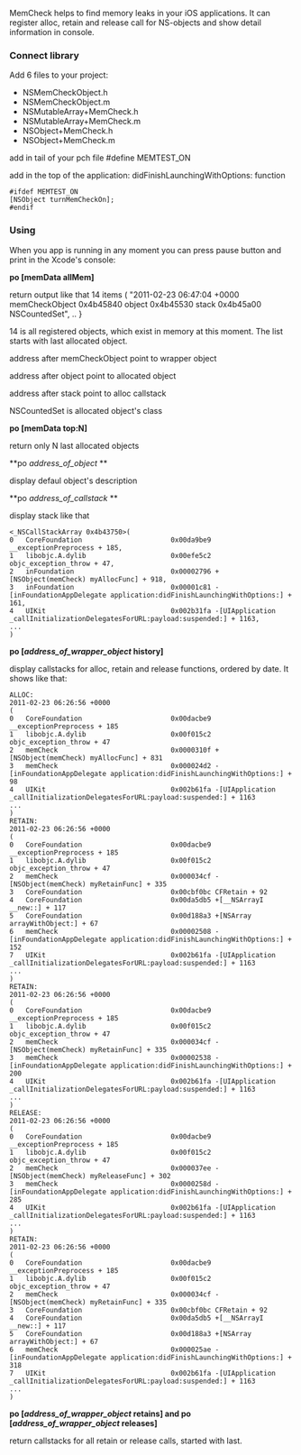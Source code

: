 MemCheck helps to find memory leaks in your iOS applications. It can register alloc, retain and release call for NS-objects and show detail information in console.

### Connect library

Add 6 files to your project:

* NSMemCheckObject.h
* NSMemCheckObject.m
* NSMutableArray+MemCheck.h
* NSMutableArray+MemCheck.m
* NSObject+MemCheck.h
* NSObject+MemCheck.m

add in tail of your pch file
    #define MEMTEST_ON

add in the top of the application: didFinishLaunchingWithOptions: function

    #ifdef MEMTEST_ON
    [NSObject turnMemCheckOn];
    #endif

### Using

When you app is running in any moment you can press pause button and print in the Xcode's console:

**po [memData allMem]**

return output like that
    14 items
    (
    "2011-02-23 06:47:04 +0000 memCheckObject 0x4b45840 object 0x4b45530 stack 0x4b45a00 NSCountedSet",
    ..
    }

14 is all registered objects, which exist in memory at this moment. The list starts with last allocated object.

address after memCheckObject point to wrapper object

address after object point to allocated object

address after stack point to alloc callstack

NSCountedSet is allocated object's class

**po [memData top:N]**

return only N last allocated objects

**po *address_of_object* **

display defaul object's description

**po *address_of_callstack* **

display stack like that

    <_NSCallStackArray 0x4b43750>(
    0   CoreFoundation                      0x00da9be9 __exceptionPreprocess + 185,
    1   libobjc.A.dylib                     0x00efe5c2 objc_exception_throw + 47,
    2   inFoundation                        0x00002796 +[NSObject(memCheck) myAllocFunc] + 918,
    3   inFoundation                        0x00001c81 -[inFoundationAppDelegate application:didFinishLaunchingWithOptions:] + 161,
    4   UIKit                               0x002b31fa -[UIApplication _callInitializationDelegatesForURL:payload:suspended:] + 1163,
    ...
    )

**po [*address_of_wrapper_object* history]**

display callstacks for alloc, retain and release functions, ordered by date. It shows like that:

    ALLOC:
    2011-02-23 06:26:56 +0000
    (
	0   CoreFoundation                      0x00dacbe9 __exceptionPreprocess + 185
	1   libobjc.A.dylib                     0x00f015c2 objc_exception_throw + 47
	2   memCheck                            0x0000310f +[NSObject(memCheck) myAllocFunc] + 831
	3   memCheck                            0x000024d2 -[inFoundationAppDelegate application:didFinishLaunchingWithOptions:] + 98
	4   UIKit                               0x002b61fa -[UIApplication _callInitializationDelegatesForURL:payload:suspended:] + 1163
    ...
    )
    RETAIN:
    2011-02-23 06:26:56 +0000
    (
	0   CoreFoundation                      0x00dacbe9 __exceptionPreprocess + 185
	1   libobjc.A.dylib                     0x00f015c2 objc_exception_throw + 47
	2   memCheck                            0x000034cf -[NSObject(memCheck) myRetainFunc] + 335
	3   CoreFoundation                      0x00cbf0bc CFRetain + 92
	4   CoreFoundation                      0x00da5db5 +[__NSArrayI __new::] + 117
	5   CoreFoundation                      0x00d188a3 +[NSArray arrayWithObject:] + 67
	6   memCheck                            0x00002508 -[inFoundationAppDelegate application:didFinishLaunchingWithOptions:] + 152
	7   UIKit                               0x002b61fa -[UIApplication _callInitializationDelegatesForURL:payload:suspended:] + 1163
    ...
    )
    RETAIN:
    2011-02-23 06:26:56 +0000
    (
	0   CoreFoundation                      0x00dacbe9 __exceptionPreprocess + 185
	1   libobjc.A.dylib                     0x00f015c2 objc_exception_throw + 47
	2   memCheck                            0x000034cf -[NSObject(memCheck) myRetainFunc] + 335
	3   memCheck                            0x00002538 -[inFoundationAppDelegate application:didFinishLaunchingWithOptions:] + 200
	4   UIKit                               0x002b61fa -[UIApplication _callInitializationDelegatesForURL:payload:suspended:] + 1163
    ...
    )
    RELEASE:
    2011-02-23 06:26:56 +0000
    (
	0   CoreFoundation                      0x00dacbe9 __exceptionPreprocess + 185
	1   libobjc.A.dylib                     0x00f015c2 objc_exception_throw + 47
	2   memCheck                            0x000037ee -[NSObject(memCheck) myReleaseFunc] + 302
	3   memCheck                            0x0000258d -[inFoundationAppDelegate application:didFinishLaunchingWithOptions:] + 285
	4   UIKit                               0x002b61fa -[UIApplication _callInitializationDelegatesForURL:payload:suspended:] + 1163
    ...
    )
    RETAIN:
    2011-02-23 06:26:56 +0000
    (
	0   CoreFoundation                      0x00dacbe9 __exceptionPreprocess + 185
	1   libobjc.A.dylib                     0x00f015c2 objc_exception_throw + 47
	2   memCheck                            0x000034cf -[NSObject(memCheck) myRetainFunc] + 335
	3   CoreFoundation                      0x00cbf0bc CFRetain + 92
	4   CoreFoundation                      0x00da5db5 +[__NSArrayI __new::] + 117
	5   CoreFoundation                      0x00d188a3 +[NSArray arrayWithObject:] + 67
	6   memCheck                            0x000025ae -[inFoundationAppDelegate application:didFinishLaunchingWithOptions:] + 318
	7   UIKit                               0x002b61fa -[UIApplication _callInitializationDelegatesForURL:payload:suspended:] + 1163
    ...
    )

**po [*address_of_wrapper_object* retains] and po [*address_of_wrapper_object* releases]**

return callstacks for all retain or release calls, started with last.


